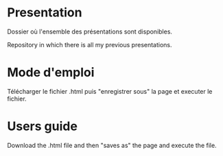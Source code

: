 # Presentation

Dossier où l'ensemble des présentations sont disponibles.

Repository in which there is all my previous presentations.

# Mode d'emploi

Télécharger le fichier .html puis "enregistrer sous" la page et executer le fichier.

# Users guide

Download the .html file and then "saves as" the page and execute the file.
